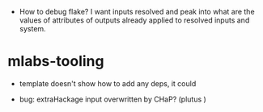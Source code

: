 - How to debug flake? I want inputs resolved and peak into what are the values of attributes 
 of outputs already applied to resolved inputs and system.

# mlabs-tooling
 - template doesn't show how to add any deps, it could

 - bug: extraHackage input overwritten by CHaP? (plutus )